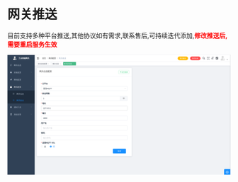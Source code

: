 # 网关推送

目前支持多种平台推送,其他协议如有需求,联系售后,可持续迭代添加,<font color=red>**修改推送后,需要重启服务生效**</font>

![](/img/gateway_pub.png)